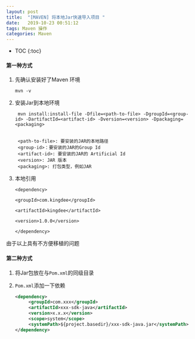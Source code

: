 ```yaml
---
layout: post
title:  "[MAVEN] 将本地Jar快速导入项目 "
date:   2019-10-23 00:51:12
tags: Maven 操作
categories: Maven
---
```


* TOC
{:toc}

#### 第一种方式

1. 先确认安装好了Maven 环境

   ```
   mvn -v 
   ```

   

2. 安装Jar到本地环境

   ```
    mvn install:install-file -Dfile=<path-to-file> -DgroupId=<group-id> -DartifactId=<artifact-id> -Dversion=<version> -Dpackaging=<packaging>
   
   
    <path-to-file>: 要安装的JAR的本地路径
    <group-id>：要安装的JAR的Group Id
    <artifact-id>: 要安装的JAR的 Artificial Id
    <version>: JAR 版本
    <packaging>: 打包类型，例如JAR
   ```

   

3. 本地引用

   ```
   <dependency>    
   
   <groupId>com.kingdee</groupId>    
   
   <artifactId>kingdee</artifactId>   
   
   <version>1.0.0</version>
   
   </dependency>
   ```
   
   



由于以上具有不方便移植的问题



#### 第二种方式

1. 将Jar包放在与`Pom.xml`的同级目录

2. `Pom.xml`添加一下依赖

   ```xml
   <dependency>
        <groupId>com.xxx</groupId>
        <artifactId>xxx-sdk-java</artifactId>
        <version>x.x.x</version>
        <scope>system</scope>
        <systemPath>${project.basedir}/xxx-sdk-java.jar</systemPath> 
   </dependency>
   ```

   







